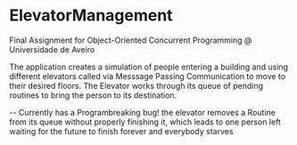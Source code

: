 # ElevatorManagement
Final Assignment for Object-Oriented Concurrent Programming @ Universidade de Aveiro

 The application creates a simulation of people entering a building
 and using different elevators called via Messsage Passing Communication to move to their desired floors.
 The Elevator works through its queue of pending routines to bring the person to its destination.
 

-- Currently has a Programbreaking bug!
  the elevator removes a Routine from its queue without properly finishing it, 
  which leads to one person left waiting for the future to finish forever and everybody starves
